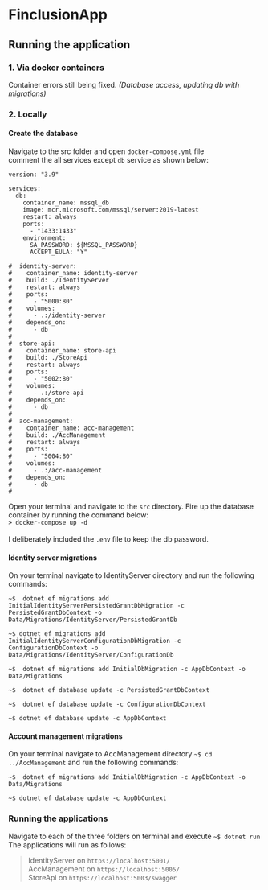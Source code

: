 # FinclusionApp

## Running the application

### 1. Via docker containers
Container errors still being fixed. *(Database access, updating db with migrations)*

### 2. Locally

#### Create the database
Navigate to the src folder and open `docker-compose.yml` file  
comment the all services except `db` service as shown below:
```
version: "3.9"

services: 
  db:
    container_name: mssql_db
    image: mcr.microsoft.com/mssql/server:2019-latest
    restart: always
    ports:
      - "1433:1433"
    environment:
      SA_PASSWORD: ${MSSQL_PASSWORD}
      ACCEPT_EULA: "Y"
  
#  identity-server:
#    container_name: identity-server
#    build: ./IdentityServer
#    restart: always
#    ports:
#      - "5000:80"
#    volumes:
#      - .:/identity-server
#    depends_on:
#      - db
#        
#  store-api:
#    container_name: store-api
#    build: ./StoreApi
#    restart: always
#    ports:
#      - "5002:80"
#    volumes:
#      - .:/store-api
#    depends_on:
#      - db
#    
#  acc-management:
#    container_name: acc-management
#    build: ./AccManagement
#    restart: always
#    ports:
#      - "5004:80"
#    volumes:
#      - .:/acc-management
#    depends_on: 
#      - db
# 
```
Open your terminal and navigate to the `src` directory. Fire up the database container by running the command below:<br> `> docker-compose up -d`<br><br>
I deliberately included the `.env` file to keep the db password.<br>

####  Identity server migrations
On your terminal navigate to IdentityServer directory and run the following commands:
```
~$  dotnet ef migrations add InitialIdentityServerPersistedGrantDbMigration -c PersistedGrantDbContext -o Data/Migrations/IdentityServer/PersistedGrantDb
```
```
~$ dotnet ef migrations add InitialIdentityServerConfigurationDbMigration -c ConfigurationDbContext -o Data/Migrations/IdentityServer/ConfigurationDb
```
```
~$  dotnet ef migrations add InitialDbMigration -c AppDbContext -o Data/Migrations
```

```
~$  dotnet ef database update -c PersistedGrantDbContext
```
```
~$  dotnet ef database update -c ConfigurationDbContext
```
```
~$ dotnet ef database update -c AppDbContext
```

####  Account management migrations
On your terminal navigate to AccManagement directory `~$ cd ../AccManagement` and run the following commands:
```
~$  dotnet ef migrations add InitialDbMigration -c AppDbContext -o Data/Migrations
```
```
~$ dotnet ef database update -c AppDbContext
```

### Running the applications
Navigate to each of the three folders on terminal and execute `~$ dotnet run`<br>
The applications will run as follows:<br>
>IdentityServer on `https://localhost:5001/` <br>
>AccManagement on `https://localhost:5005/` <br>
>StoreApi on `https://localhost:5003/swagger` <br>
